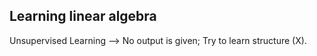 ## Learning linear algebra

Unsupervised Learning --> No output is given; Try to learn structure (X).
